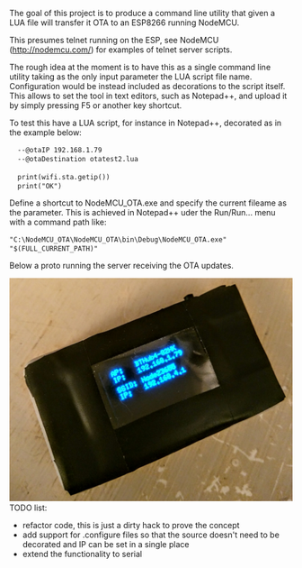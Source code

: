The goal of this project is to produce a command line utility that given a LUA file will transfer it OTA to an ESP8266 running NodeMCU.

This presumes telnet running on the ESP, see NodeMCU (http://nodemcu.com/) for examples of telnet server scripts.

The rough idea at the moment is to have this as a single command line utility taking as the only input parameter the LUA script file name.
Configuration would be instead included as decorations to the script itself. This allows to set the tool in text editors, such as Notepad++, and 
upload it by simply pressing F5 or another key shortcut.

To test this have a LUA script, for instance in Notepad++, decorated as in the example below:

      
      --@otaIP 192.168.1.79
      --@otaDestination otatest2.lua
      
      print(wifi.sta.getip())
      print("OK")
      

Define a shortcut to NodeMCU_OTA.exe and specify the current fileame as the parameter. This is achieved in Notepad++ uder the Run/Run... menu with 
a command path like:

    "C:\NodeMCU_OTA\NodeMCU_OTA\bin\Debug\NodeMCU_OTA.exe" "$(FULL_CURRENT_PATH)"

Below a proto running the server receiving the OTA updates.

![Proto](documentation/proto.jpg)
TODO list:

* refactor code, this is just a dirty hack to prove the concept
* add support for .configure files so that the source doesn't need to be decorated and IP can be set in a single place
* extend the functionality to serial
